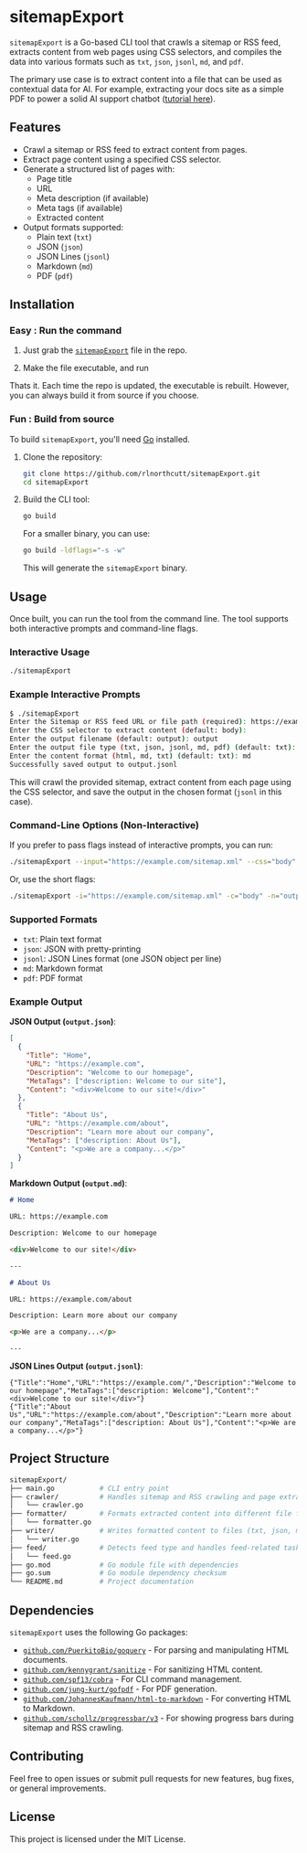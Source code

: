 # sitemapExport

`sitemapExport` is a Go-based CLI tool that crawls a sitemap or RSS feed, extracts content from web pages using CSS selectors, and compiles the data into various formats such as `txt`, `json`, `jsonl`, `md`, and `pdf`.

The primary use case is to extract content into a file that can be used as contextual data for AI. For example, extracting your docs site as a simple PDF to power a solid AI support chatbot ([tutorial here](https://community.appsmith.com/tutorial/4-easy-steps-build-ai-powered-support-bot-knows-your-docs)).

## Features

- Crawl a sitemap or RSS feed to extract content from pages.
- Extract page content using a specified CSS selector.
- Generate a structured list of pages with:
  - Page title
  - URL
  - Meta description (if available)
  - Meta tags (if available)
  - Extracted content
- Output formats supported:
  - Plain text (`txt`)
  - JSON (`json`)
  - JSON Lines (`jsonl`)
  - Markdown (`md`)
  - PDF (`pdf`)

## Installation

### Easy : Run the command
1. Just grab the [`sitemapExport`](https://github.com/rlnorthcutt/sitemapExport/releases/) file in the repo.

2. Make the file executable, and run

Thats it. Each time the repo is updated, the executable is rebuilt. However, you can always build it from source if you choose.

### Fun : Build from source
To build `sitemapExport`, you'll need [Go](https://golang.org/doc/install) installed.

1. Clone the repository:
   ```bash
   git clone https://github.com/rlnorthcutt/sitemapExport.git
   cd sitemapExport
   ```

2. Build the CLI tool:
   ```bash
   go build
   ```
   For a smaller binary, you can use:
   ```bash
   go build -ldflags="-s -w"
   ```

   This will generate the `sitemapExport` binary.

## Usage

Once built, you can run the tool from the command line. The tool supports both interactive prompts and command-line flags.

### Interactive Usage

```bash
./sitemapExport
```

### Example Interactive Prompts

```bash
$ ./sitemapExport
Enter the Sitemap or RSS feed URL or file path (required): https://example.com/sitemap.xml
Enter the CSS selector to extract content (default: body):
Enter the output filename (default: output): output
Enter the output file type (txt, json, jsonl, md, pdf) (default: txt): jsonl
Enter the content format (html, md, txt) (default: txt): md
Successfully saved output to output.jsonl
```

This will crawl the provided sitemap, extract content from each page using the CSS selector, and save the output in the chosen format (`jsonl` in this case).

### Command-Line Options (Non-Interactive)
If you prefer to pass flags instead of interactive prompts, you can run:

```bash
./sitemapExport --input="https://example.com/sitemap.xml" --css="body" --filename="output" --type="txt" --format="txt"
```

Or, use the short flags:

```bash
./sitemapExport -i="https://example.com/sitemap.xml" -c="body" -n="output" -t="txt" -f="txt"
```

### Supported Formats

- `txt`: Plain text format
- `json`: JSON with pretty-printing
- `jsonl`: JSON Lines format (one JSON object per line)
- `md`: Markdown format
- `pdf`: PDF format

### Example Output

**JSON Output (`output.json`)**:
```json
[
  {
    "Title": "Home",
    "URL": "https://example.com",
    "Description": "Welcome to our homepage",
    "MetaTags": ["description: Welcome to our site"],
    "Content": "<div>Welcome to our site!</div>"
  },
  {
    "Title": "About Us",
    "URL": "https://example.com/about",
    "Description": "Learn more about our company",
    "MetaTags": ["description: About Us"],
    "Content": "<p>We are a company...</p>"
  }
]
```

**Markdown Output (`output.md`)**:
```markdown
# Home

URL: https://example.com

Description: Welcome to our homepage

<div>Welcome to our site!</div>

---

# About Us

URL: https://example.com/about

Description: Learn more about our company

<p>We are a company...</p>

---
```

**JSON Lines Output (`output.jsonl`)**:
```jsonl
{"Title":"Home","URL":"https://example.com/","Description":"Welcome to our homepage","MetaTags":["description: Welcome"],"Content":"<div>Welcome to our site!</div>"}
{"Title":"About Us","URL":"https://example.com/about","Description":"Learn more about our company","MetaTags":["description: About Us"],"Content":"<p>We are a company...</p>"}
```

## Project Structure

```bash
sitemapExport/
├── main.go           # CLI entry point
├── crawler/          # Handles sitemap and RSS crawling and page extraction
│   └── crawler.go
├── formatter/        # Formats extracted content into different file formats
│   └── formatter.go
├── writer/           # Writes formatted content to files (txt, json, md, pdf)
│   └── writer.go
├── feed/             # Detects feed type and handles feed-related tasks
│   └── feed.go
├── go.mod            # Go module file with dependencies
├── go.sum            # Go module dependency checksum
└── README.md         # Project documentation
```

## Dependencies

`sitemapExport` uses the following Go packages:

- [`github.com/PuerkitoBio/goquery`](https://github.com/PuerkitoBio/goquery) - For parsing and manipulating HTML documents.
- [`github.com/kennygrant/sanitize`](https://github.com/kennygrant/sanitize) - For sanitizing HTML content.
- [`github.com/spf13/cobra`](https://github.com/spf13/cobra) - For CLI command management.
- [`github.com/jung-kurt/gofpdf`](https://github.com/jung-kurt/gofpdf) - For PDF generation.
- [`github.com/JohannesKaufmann/html-to-markdown`](https://github.com/JohannesKaufmann/html-to-markdown) - For converting HTML to Markdown.
- [`github.com/schollz/progressbar/v3`](https://github.com/schollz/progressbar) - For showing progress bars during sitemap and RSS crawling.

## Contributing

Feel free to open issues or submit pull requests for new features, bug fixes, or general improvements.

## License

This project is licensed under the MIT License.

